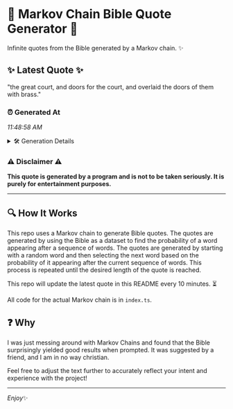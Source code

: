 # 📖 Markov Chain Bible Quote Generator 📖

Infinite quotes from the Bible generated by a Markov chain. ✨

## ✨ Latest Quote ✨
"the great court, and doors for the court, and overlaid the doors of them with brass."

### ⏰ Generated At
*11:48:58 AM*

<details>
    <summary>🛠️ Generation Details</summary>
    <p>
        <strong>🌱 Seed:</strong> the<br>
        <strong>🔄 Iterations:</strong> 15<br>
        <strong>📜 Context History:</strong><br>[ the ]: great<br>[ the, great ]: court,<br>[ the, great, court, ]: and<br>[ the, great, court,, and ]: doors<br>[ the, great, court,, and, doors ]: for<br>[ the, great, court,, and, doors, for ]: the<br>[ great, court,, and, doors, for, the ]: court,<br>[ court,, and, doors, for, the, court, ]: and<br>[ and, doors, for, the, court,, and ]: overlaid<br>[ doors, for, the, court,, and, overlaid ]: the<br>[ for, the, court,, and, overlaid, the ]: doors<br>[ the, court,, and, overlaid, the, doors ]: of<br>[ court,, and, overlaid, the, doors, of ]: them<br>[ and, overlaid, the, doors, of, them ]: with<br>[ overlaid, the, doors, of, them, with ]: brass.<br>
    </p>
</details>

### ⚠️ Disclaimer ⚠️
**This quote is generated by a program and is not to be taken seriously. It is purely for entertainment purposes.**

---

## 🔍 How It Works

This repo uses a Markov chain to generate Bible quotes. The quotes are generated by using the Bible as a dataset to find the probability of a word appearing after a sequence of words. The quotes are generated by starting with a random word and then selecting the next word based on the probability of it appearing after the current sequence of words. This process is repeated until the desired length of the quote is reached.

This repo will update the latest quote in this README every 10 minutes. ⏳

All code for the actual Markov chain is in `index.ts`.

## ❓ Why

I was just messing around with Markov Chains and found that the Bible surprisingly yielded good results when prompted. 
It was suggested by a friend, and I am in no way christian.

Feel free to adjust the text further to accurately reflect your intent and experience with the project!

---

*Enjoy*✨

